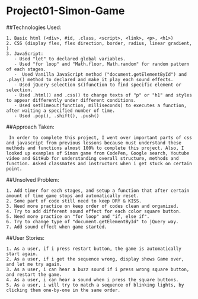 # Project01-Simon-Game

##Technologies Used:

    1. Basic html (<div>, #id, .class, <script>, <link>, <p>, <h1>)
    2. CSS (display flex, flex direction, border, radius, linear gradient, )
    3. JavaScript:
       - Used "let" to declared global variables.
       - Used "for loop" and "Math.floor, Math.random" for random pattern of each stages.
       -  Used Vanilla JavaScript method ("document.getElementById") and .play() method to declared and make it play each sound effects.
       - Used jQuery selection $()function to find specific element or selection.
       - Used .html() and .css() to change texts of "p" or "h1" and styles to appear differently under different conditions.
       - Used setTimeout(function, milliseconds) to executes a function, after waiting a specified number of time.
       - Used .pop(), .shift(), .push()

##Approach Taken:

     In order to complete this project, I went over important parts of css and javascript from previous lessons because must understand these methods and functions almost 100% to complete this project. Also, I looked up examples of Simon game from CodePen, Google search, Youtube video and GitHub for understanding overall structure, methods and function. Asked classmates and instructors when i get stuck on certain point.

##Unsolved Problem:

    1. Add timer for each stages, and setup a function that after certain amount of time game stops and automatically reset.
    2. Some part of code still need to keep DRY & KISS.
    3. Need more practice on keep order of codes clean and organized.
    4. Try to add different sound effect for each color square button.
    5. Need more practice on "for loop" and "if, else if".
    6. Try to change type of "document.getElementById" to jQuery way.
    7. Add sound effect when game started.

##User Stories:

    1. As a user, if i press restart button, the game is automatically start again.
    2. As a user, if i get the sequence wrong, display shows Game over, and let me try again.
    3. As a user, i can hear a buzz sound if i press wrong square button, and restart the game.
    4. As a user, i can hear a sound when i press the square buttons.
    5. As a user, i will try to match a sequence of blinking lights, by clicking them one-by-one in the same order.
